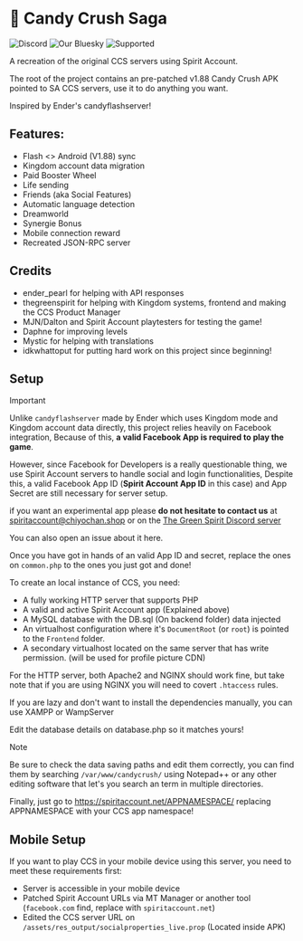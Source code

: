 # 🍬 Candy Crush Saga

![Discord](https://img.shields.io/discord/855650531354476554?style=social&logo=discord&link=https%3A%2F%2Fdiscord.gg%2FUTkJ5zE6wX) ![Our Bluesky](https://img.shields.io/badge/Bluesky_Page-brightgreen?style=social&logo=bluesky&link=https%3A%2F%2Fbsky.app%2Fprofile%2Fspiritaccount.net) ![Supported](https://img.shields.io/badge/1.88-brightgreen?style=social&logo=android)

A recreation of the original CCS servers using Spirit Account.

The root of the project contains an pre-patched v1.88 Candy Crush APK pointed to SA CCS servers, use it to do anything you want.

Inspired by Ender's candyflashserver!

## Features:

- Flash <> Android (V1.88) sync
- Kingdom account data migration
- Paid Booster Wheel
- Life sending
- Friends (aka Social Features)
- Automatic language detection
- Dreamworld
- Synergie Bonus
- Mobile connection reward
- Recreated JSON-RPC server

## Credits

- ender_pearl for helping with API responses
- thegreenspirit for helping with Kingdom systems, frontend and making the CCS Product Manager
- MJN/Dalton and Spirit Account playtesters for testing the game!
- Daphne for improving levels
- Mystic for helping with translations
- idkwhattoput for putting hard work on this project since beginning!

## Setup

> [!IMPORTANT]  
> Unlike `candyflashserver` made by Ender which uses Kingdom mode and Kingdom account data directly, this project relies heavily on Facebook integration, Because of this, **a valid Facebook App is required to play the game**.
> 
> However, since Facebook for Developers is a really questionable thing, we use Spirit Account servers to handle social and login functionalities, Despite this, a valid Facebook App ID (**Spirit Account App ID** in this case) and App Secret are still necessary for server setup.
> 
> if you want an experimental app please **do not hesitate to contact us** at spiritaccount@chiyochan.shop or on the [The Green Spirit Discord server](https://discord.gg/UTkJ5zE6wX)
> 
> You can also open an issue about it here.
> 
> Once you have got in hands of an valid App ID and secret, replace the ones on `common.php` to the ones you just got and done!

To create an local instance of CCS, you need: 

- A fully working HTTP server that supports PHP 
- A valid and active Spirit Account app (Explained above)
- A MySQL database with the DB.sql (On backend folder) data injected 
- An virtualhost configuration where it's `DocumentRoot` (or `root`) is pointed to the `Frontend` folder.
- A secondary virtualhost located on the same server that has write permission. (will be used for profile picture CDN)

For the HTTP server, both Apache2 and NGINX should work fine, but take note that if you are using NGINX you will need to covert `.htaccess` rules.

If you are lazy and don't want to install the dependencies manually, you can use XAMPP or WampServer

Edit the database details on database.php so it matches yours!

> [!NOTE]  
> Be sure to check the data saving paths and edit them correctly, you can find them by searching `/var/www/candycrush/` using Notepad++ or any other editing software that let's you search an term in multiple directories.

Finally, just go to https://spiritaccount.net/APPNAMESPACE/ replacing APPNAMESPACE with your CCS app namespace!

## Mobile Setup

If you want to play CCS in your mobile device using this server, you need to meet these requirements first:

- Server is accessible in your mobile device
- Patched Spirit Account URLs via MT Manager or another tool (`facebook.com` find, replace with `spiritaccount.net`)
- Edited the CCS server URL on `/assets/res_output/socialproperties_live.prop` (Located inside APK)